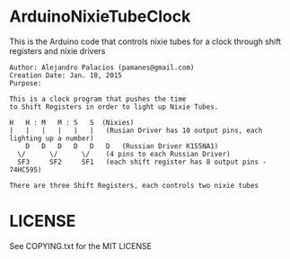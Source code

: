 # ArduinoNixieTubeClock
This is the Arduino code that controls nixie tubes for a clock through shift registers and nixie drivers

    Author: Alejandro Palacios (pamanes@gmail.com)
    Creation Date: Jan. 10, 2015
    Purpose: 
    
    This is a clock program that pushes the time
    to Shift Registers in order to light up Nixie Tubes.
	
	H   H : M   M : S   S  (Nixies)
	|   |   |   |   |   |   (Rusian Driver has 10 output pins, each lighting up a number)
        D   D   D   D   D   D   (Russian Driver K155NA1)
	  \/      \/      \/    (4 pins to each Russian Driver)
	  SF3     SF2     SF1   (each shift register has 8 output pins - 74HC595)
	  
    There are three Shift Registers, each controls two nixie tubes

LICENSE
=======

See COPYING.txt for the MIT LICENSE
